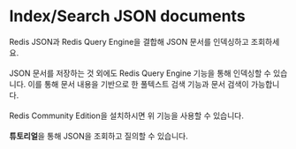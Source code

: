 # Index/Search JSON documents

Redis JSON과 Redis Query Engine을 결합해 JSON 문서를 인덱싱하고 조회하세요.
<br><br>
JSON 문서를 저장하는 것 외에도 Redis Query Engine 기능을 통해 인덱싱할 수 있습니다.
이를 통해 문서 내용을 기반으로 한 풀텍스트 검색 기능과 문서 검색이 가능합니다.
<br><br>
Redis Community Edition을 설치하시면 위 기능을 사용할 수 있습니다.
<br><br>
**튜토리얼**을 통해 JSON을 조회하고 질의할 수 있습니다.